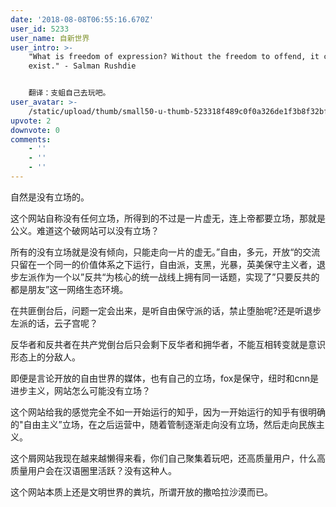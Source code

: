 ```yaml
---
date: '2018-08-08T06:55:16.670Z'
user_id: 5233
user_name: 自新世界
user_intro: >-
    "What is freedom of expression? Without the freedom to offend, it ceases to
    exist." - Salman Rushdie


    翻译：支蛆自己去玩吧。
user_avatar: >-
    /static/upload/thumb/small50-u-thumb-523318f489c0f0a326de1f3b8f32bf6d08610493a42c.png
upvote: 2
downvote: 0
comments:
    - ''
    - ''
    - ''
---
```


自然是没有立场的。 

  

这个网站自称没有任何立场，所得到的不过是一片虚无，连上帝都要立场，那就是公义。难道这个破网站可以没有立场？

  

所有的没有立场就是没有倾向，只能走向一片的虚无。”自由，多元，开放“的交流只留在一个同一的价值体系之下运行，自由派，支黑，光暴，英美保守主义者，退步左派作为一个以”反共“为核心的统一战线上拥有同一话题，实现了”只要反共的都是朋友”这一网络生态环境。

  

在共匪倒台后，问题一定会出来，是听自由保守派的话，禁止堕胎呢?还是听退步左派的话，云子宫呢？

反华者和反共者在共产党倒台后只会剩下反华者和拥华者，不能互相转变就是意识形态上的分敌人。

  

即便是言论开放的自由世界的媒体，也有自己的立场，fox是保守，纽时和cnn是进步主义，网站怎么可能没有立场？

  

这个网站给我的感觉完全不如一开始运行的知乎，因为一开始运行的知乎有很明确的"自由主义”立场，在之后运营中，随着管制逐渐走向没有立场，然后走向民族主义。

  

这个屑网站我现在越来越懒得来看，你们自己聚集着玩吧，还高质量用户，什么高质量用户会在汉语圈里活跃？没有这种人。

  

这个网站本质上还是文明世界的粪坑，所谓开放的撒哈拉沙漠而已。
